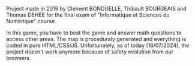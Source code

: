 Project made in 2019 by Clément BONDUELLE, Thibault BOURGEAIS and Thomas DEHEE for the final exam of "Informatique et Sciences du Numérique" course.

In this game, you have to beat the game and answer math questions to access other areas. The map is proceduraly generated and everything is coded in pure HTML/CSS/JS. Unfortunately, as of today (16/07/2024), the project doesn't work anymore because of safety evolution from our browsers.